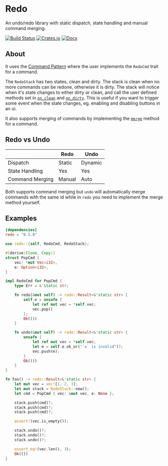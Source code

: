 # Redo
An undo/redo library with static dispatch, state handling and manual command merging.

[![Build Status](https://travis-ci.org/evenorog/redo.svg?branch=master)](https://travis-ci.org/evenorog/redo)
[![Crates.io](https://img.shields.io/crates/v/redo.svg)](https://crates.io/crates/redo)
[![Docs](https://docs.rs/redo/badge.svg)](https://docs.rs/redo)

## About
It uses the [Command Pattern] where the user implements the `RedoCmd` trait for a command.

The `RedoStack` has two states, clean and dirty. The stack is clean when no more commands can
be redone, otherwise it is dirty. The stack will notice when it's state changes to either dirty
or clean, and call the user defined methods set in [`on_clean`] and [`on_dirty`].
This is useful if you want to trigger some event when the state changes, eg. enabling and
disabling buttons in an ui.

It also supports merging of commands by implementing the [`merge`] method for a command.

## Redo vs Undo
|                 | Redo         | Undo            |
|-----------------|--------------|-----------------|
| Dispatch        | Static       | Dynamic         |
| State Handling  | Yes          | Yes             |
| Command Merging | Manual       | Auto            |

Both supports command merging but `undo` will automatically merge commands with the same id
while in `redo` you need to implement the merge method yourself.

## Examples
```toml
[dependencies]
redo = "0.5.0"
```

```rust
use redo::{self, RedoCmd, RedoStack};

#[derive(Clone, Copy)]
struct PopCmd {
    vec: *mut Vec<i32>,
    e: Option<i32>,
}

impl RedoCmd for PopCmd {
    type Err = &'static str;

    fn redo(&mut self) -> redo::Result<&'static str> {
        self.e = unsafe {
            let ref mut vec = *self.vec;
            vec.pop()
        };
        Ok(())
    }

    fn undo(&mut self) -> redo::Result<&'static str> {
        unsafe {
            let ref mut vec = *self.vec;
            let e = self.e.ok_or("`e` is invalid")?;
            vec.push(e);
        }
        Ok(())
    }
}

fn foo() -> redo::Result<&'static str> {
    let mut vec = vec![1, 2, 3];
    let mut stack = RedoStack::new();
    let cmd = PopCmd { vec: &mut vec, e: None };

    stack.push(cmd)?;
    stack.push(cmd)?;
    stack.push(cmd)?;

    assert!(vec.is_empty());

    stack.undo()?;
    stack.undo()?;
    stack.undo()?;

    assert_eq!(vec.len(), 3);
    Ok(())
}
```

[Command Pattern]: https://en.wikipedia.org/wiki/Command_pattern
[`on_clean`]: struct.RedoStack.html#method.on_clean
[`on_dirty`]: struct.RedoStack.html#method.on_dirty
[static dispatch]: https://doc.rust-lang.org/stable/book/trait-objects.html#static-dispatch
[dynamic dispatch]: https://doc.rust-lang.org/stable/book/trait-objects.html#dynamic-dispatch
[`undo`]: https://crates.io/crates/undo
[`merge`]: trait.RedoCmd.html#method.merge
